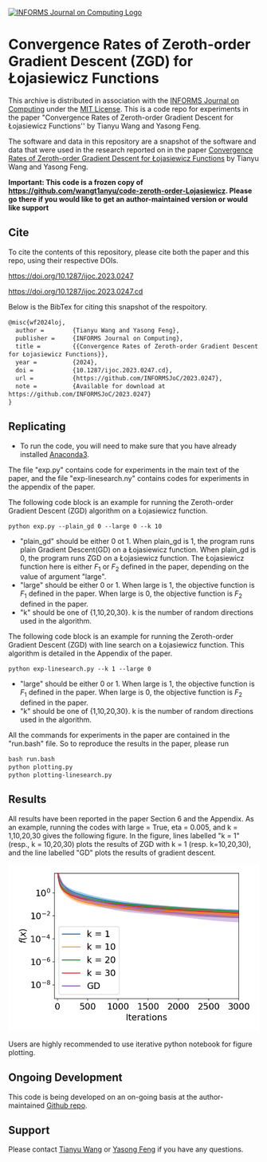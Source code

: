 [![INFORMS Journal on Computing Logo](https://INFORMSJoC.github.io/logos/INFORMS_Journal_on_Computing_Header.jpg)](https://pubsonline.informs.org/journal/ijoc)

# Convergence Rates of Zeroth-order Gradient Descent (ZGD) for Łojasiewicz Functions

This archive is distributed in association with the [INFORMS Journal on
Computing](https://pubsonline.informs.org/journal/ijoc) under the [MIT License](LICENSE). This is a code repo for experiments in the paper "Convergence Rates of Zeroth-order Gradient Descent for Łojasiewicz Functions'' by Tianyu Wang and Yasong Feng.


The software and data in this repository are a snapshot of the software and data
that were used in the research reported on in the paper 
[Convergence Rates of Zeroth-order Gradient Descent for Łojasiewicz Functions](https://doi.org/) by Tianyu Wang and Yasong Feng. 

**Important: This code is a frozen copy of 
https://github.com/wangt1anyu/code-zeroth-order-Lojasiewicz. Please go there if you would like to
get an author-maintained version or would like support**

## Cite

To cite the contents of this repository, please cite both the paper and this repo, using their respective DOIs.

https://doi.org/10.1287/ijoc.2023.0247

https://doi.org/10.1287/ijoc.2023.0247.cd

Below is the BibTex for citing this snapshot of the respoitory.

```
@misc{wf2024loj,
  author =        {Tianyu Wang and Yasong Feng},
  publisher =     {INFORMS Journal on Computing},
  title =         {{Convergence Rates of Zeroth-order Gradient Descent for Łojasiewicz Functions}},
  year =          {2024},
  doi =           {10.1287/ijoc.2023.0247.cd},
  url =           {https://github.com/INFORMSJoC/2023.0247},
  note =          {Available for download at https://github.com/INFORMSJoC/2023.0247}
}  
```

## Replicating

- To run the code, you will need to make sure that you have already installed [Anaconda3](https://www.anaconda.com/). 

The file "exp.py" contains code for experiments in the main text of the paper, and the file "exp-linesearch.ny" contains codes for experiments in the appendix of the paper. 

The following code block is an example for running the Zeroth-order Gradient Descent (ZGD) algorithm on a Łojasiewicz function. 

```
python exp.py --plain_gd 0 --large 0 --k 10 
```

- "plain_gd" should be either 0 ot 1. When plain_gd is 1, the program runs plain Gradient Descent(GD) on a Łojasiewicz function. When plain_gd is 0, the program runs ZGD on a Łojasiewicz function. The Łojasiewicz function here is either $F_1$ or $F_2$ defined in the paper, depending on the value of argument "large".
- "large" should be either 0 or 1. When large is 1, the objective function is $F_1$ defined in the paper. When large is 0, the objective function is $F_2$ defined in the paper.
- "k" should be one of {1,10,20,30}. k is the number of random directions used in the algorithm.

The following code block is an example for running the Zeroth-order Gradient Descent (ZGD) with line search on a Łojasiewicz function. This algorithm is detailed in the Appendix of the paper. 

```
python exp-linesearch.py --k 1 --large 0 
```

- "large" should be either 0 or 1. When large is 1, the objective function is $F_1$ defined in the paper. When large is 0, the objective function is $F_2$ defined in the paper.
- "k" should be one of {1,10,20,30}. k is the number of random directions used in the algorithm.

All the commands for experiments in the paper are contained in the "run.bash" file.
So to reproduce the results in the paper, please run 
```
bash run.bash
python plotting.py
python plotting-linesearch.py
```

## Results

All results have been reported in the paper Section 6 and the Appendix. As an example, running the codes with large = True, eta = 0.005, and k = 1,10,20,30 gives the following figure. In the figure, lines labelled "k = 1" (resp., k = 10,20,30) plots the results of ZGD with k = 1 (resp. k=10,20,30), and the line labelled "GD" plots the results of gradient descent. 

![example](./example.png)

Users are highly recommended to use iterative python notebook for figure plotting. 

## Ongoing Development

This code is being developed on an on-going basis at the author-maintained 
[Github repo](https://github.com/wangt1anyu/code-zeroth-order-Lojasiewicz).

## Support

Please contact [Tianyu Wang](wangtianyu@fudan.edu.cn) or [Yasong Feng](ysfeng20@fudan.edu.cn) if you have any questions.
